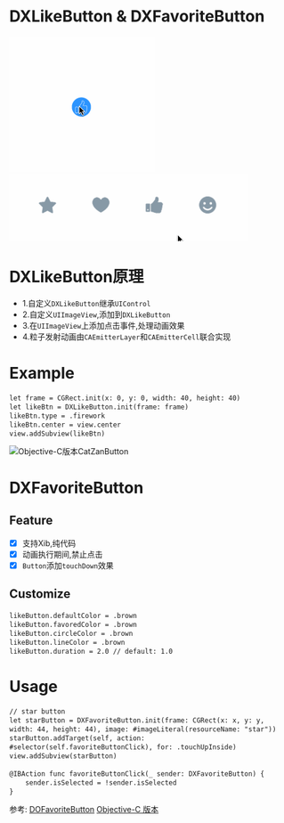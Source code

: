 # DXLikeButton & DXFavoriteButton

![likeBtn](https://github.com/dongxiexidu/DXLikeButton_Swift/blob/master/likeBtn.gif)
![favoriteButton](https://github.com/dongxiexidu/DXLikeButton_Swift/blob/master/favoriteButton.gif)

# DXLikeButton原理
- 1.自定义`DXLikeButton`继承`UIControl`
- 2.自定义`UIImageView`,添加到`DXLikeButton`
- 3.在`UIImageView`上添加点击事件,处理动画效果
- 4.粒子发射动画由`CAEmitterLayer`和`CAEmitterCell`联合实现


# Example
```
let frame = CGRect.init(x: 0, y: 0, width: 40, height: 40)
let likeBtn = DXLikeButton.init(frame: frame)
likeBtn.type = .firework
likeBtn.center = view.center
view.addSubview(likeBtn)
```

![Objective-C版本CatZanButton](https://github.com/ImKcat/CatZanButton)

# DXFavoriteButton

## Feature
- [x] 支持Xib,纯代码
- [x] 动画执行期间,禁止点击
- [x] `Button`添加`touchDown`效果

## Customize
```
likeButton.defaultColor = .brown
likeButton.favoredColor = .brown
likeButton.circleColor = .brown
likeButton.lineColor = .brown
likeButton.duration = 2.0 // default: 1.0
```
# Usage
```
// star button
let starButton = DXFavoriteButton.init(frame: CGRect(x: x, y: y, width: 44, height: 44), image: #imageLiteral(resourceName: "star"))
starButton.addTarget(self, action: #selector(self.favoriteButtonClick), for: .touchUpInside)
view.addSubview(starButton)

@IBAction func favoriteButtonClick(_ sender: DXFavoriteButton) {
    sender.isSelected = !sender.isSelected
}
```

参考:
[DOFavoriteButton](https://github.com/okmr-d/DOFavoriteButton)
[Objective-C 版本](https://github.com/Sunnyyoung/SYFavoriteButton)


